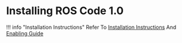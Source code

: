 # Installing ROS Code 1.0

!!! info "Installation Instructions"
    Refer To [Installation Instructions](versionone-install) And [Enabling Guide](versionone-enable)
